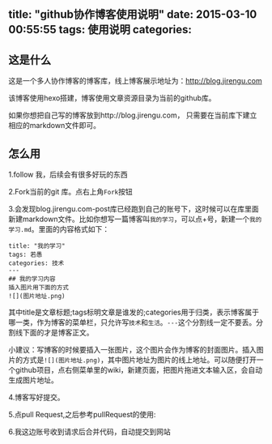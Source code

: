 title: "github协作博客使用说明"
date: 2015-03-10 00:55:55
tags: 使用说明
categories: 
---
## 这是什么
这是一个多人协作博客的博客库，线上博客展示地址为：http://blog.jirengu.com

该博客使用hexo搭建，博客使用文章资源目录为当前的github库。

如果你想把自己写的博客放到http://blog.jirengu.com， 只需要在当前库下建立相应的markdown文件即可。

## 怎么用

1.follow 我，后续会有很多好玩的东西

2.Fork当前的git 库。点右上角`Fork`按钮

3.会发现blog.jirengu.com-post库已经跑到自己的账号下，这时候可以在库里面新建markdown文件。比如你想写一篇博客叫`我的学习`，可以点+号，新建一个`我的学习.md`。里面的内容格式如下：

```
title: "我的学习"
tags: 若愚
categories: 技术
---
## 我的学习内容
插入图片用下面的方式
![](图片地址.png)
```
其中title是文章标题;tags标明文章是谁发的;categories用于归类，表示博客属于哪一类，作为博客的菜单栏，只允许写`技术`和`生活`。`---`这个分割线一定不要丢。分割线下面的才是博客正文。

小建议：写博客的时候要插入一张图片，这个图片会作为博客的封面图片。插入图片的方式是`![](图片地址.png)`，其中图片地址为图片的线上地址。可以随便打开一个github项目，点右侧菜单里的wiki，新建页面，把图片拖进文本输入区，会自动生成图片地址。

4.博客写好提交。

5.点pull Request,之后参考pullRequest的使用:[](https://github.com/jirengu/recommend/blob/master/README.md)

6.我这边账号收到请求后合并代码，自动提交到网站
